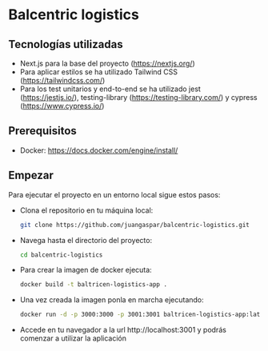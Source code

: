 
# Balcentric logistics


## Tecnologías utilizadas
- Next.js para la base del proyecto (https://nextjs.org/)
- Para aplicar estilos se ha utilizado Tailwind CSS (https://tailwindcss.com/)
- Para los test unitarios y end-to-end se ha utilizado jest (https://jestjs.io/), testing-library (https://testing-library.com/) y cypress (https://www.cypress.io/)


## Prerequisitos
- Docker: https://docs.docker.com/engine/install/

## Empezar

Para ejecutar el proyecto en un entorno local sigue estos pasos:

- Clona el repositorio en tu máquina local:

    ```bash
    git clone https://github.com/juangaspar/balcentric-logistics.git
    ```

- Navega hasta el directorio del proyecto:

    ```bash
    cd balcentric-logistics
    ```

- Para crear la imagen de docker ejecuta:

    ```bash
    docker build -t baltricen-logistics-app .
    ```

- Una vez creada la imagen ponla en marcha ejecutando:

    ```bash
    docker run -d -p 3000:3000 -p 3001:3001 baltricen-logistics-app:latest
    ```

- Accede en tu navegador a la url http://localhost:3001 y podrás comenzar a utilizar la aplicación

